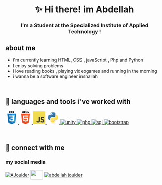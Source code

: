 <h1 align="center"> ✨ Hi there! im Abdellah </h1>

<h3 align="center"> I'm a Student at the Specialized Institute of Applied Technology ! </h3>

## about me

* i'm currently learning HTML, CSS , javaScript , Php and Python
* I enjoy solving problems
* i love reading books , playing videogames and running in the morning
* i wanna be a software engineer inshallah 

<br>

## 🌟 languages and tools i've worked with

<p align="left"> <a href="https://www.w3schools.com/css/" target="_blank"> <img src="https://raw.githubusercontent.com/devicons/devicon/master/icons/css3/css3-original-wordmark.svg" alt="css3" width="40" height="40"/> </a> <a href="https://www.w3.org/html/" target="_blank"> <img src="https://raw.githubusercontent.com/devicons/devicon/master/icons/html5/html5-original-wordmark.svg" alt="html5" width="40" height="40"/> </a> <a href="https://developer.mozilla.org/en-US/docs/Web/JavaScript" target="_blank"> <img src="https://raw.githubusercontent.com/devicons/devicon/master/icons/javascript/javascript-original.svg" alt="javascript" width="40" height="40"/> </a>    <a href="https://www.python.org" target="_blank"> <img src="https://raw.githubusercontent.com/devicons/devicon/master/icons/python/python-original.svg" alt="python" width="40" height="40"/> </a> <a href="https://unity.com/fr" target="_blank"> <img src="https://www.vectorlogo.zone/logos/unity3d/unity3d-icon.svg" alt="unity" width="40" height="40"/> </a> <a href="https://www.php.net/" target="_blank"> <img src="https://www.vectorlogo.zone/logos/php/php-ar21.svg" alt="php" width="50" height="40"/> </a> <a href="https://sql.sh/" target="_blank"> <img src="https://cdn-icons.flaticon.com/png/512/4248/premium/4248340.png?token=exp=1659011315~hmac=9e368adbf038151cf5a1777455510d9f" alt="sql" width="40" height="40"/> </a> <a href="https://getbootstrap.com/" target="_blank"> <img src="https://www.vectorlogo.zone/logos/getbootstrap/getbootstrap-icon.svg" alt="bootstrap" width="40" height="40"/> </a>
</p>
<br>

## 🌟 connect with me

<h3 align="left">my social media</h3>
<p align="left">
<a href="https://twitter.com/AJouider" target="blank"><img align="center" src="https://raw.githubusercontent.com/rahuldkjain/github-profile-readme-generator/master/src/images/icons/Social/twitter.svg" alt="AJouider" height="30" width="40" /></a>
<a href="https://www.instagram.com/abdou_jouider/?hl=fr" target="blank"><img align="center" src="https://cdn.worldvectorlogo.com/logos/instagram-5.svg" height="30" width="40" /></a> 
<a href="https://www.linkedin.com/in/abdellah-jouider-5a2b7821a/" target="blank"><img align="center" src="https://raw.githubusercontent.com/rahuldkjain/github-profile-readme-generator/master/src/images/icons/Social/linked-in-alt.svg" alt="abdellah jouider" height="30" width="40" /></a>
</p>
<br>
